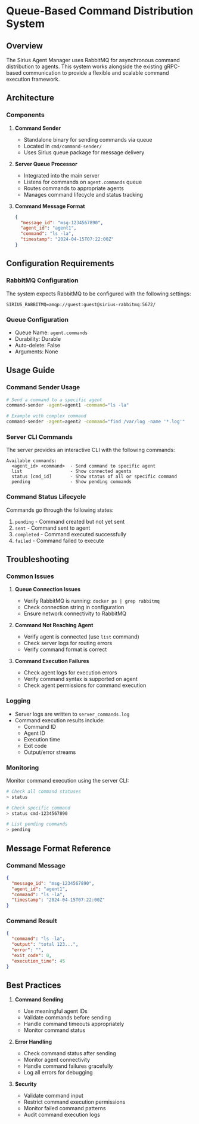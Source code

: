# Queue-Based Command Distribution System

## Overview

The Sirius Agent Manager uses RabbitMQ for asynchronous command distribution to agents. This system works alongside the existing gRPC-based communication to provide a flexible and scalable command execution framework.

## Architecture

### Components

1. **Command Sender**

   - Standalone binary for sending commands via queue
   - Located in `cmd/command-sender/`
   - Uses Sirius queue package for message delivery

2. **Server Queue Processor**

   - Integrated into the main server
   - Listens for commands on `agent.commands` queue
   - Routes commands to appropriate agents
   - Manages command lifecycle and status tracking

3. **Command Message Format**
   ```json
   {
     "message_id": "msg-1234567890",
     "agent_id": "agent1",
     "command": "ls -la",
     "timestamp": "2024-04-15T07:22:00Z"
   }
   ```

## Configuration Requirements

### RabbitMQ Configuration

The system expects RabbitMQ to be configured with the following settings:

```env
SIRIUS_RABBITMQ=amqp://guest:guest@sirius-rabbitmq:5672/
```

### Queue Configuration

- Queue Name: `agent.commands`
- Durability: Durable
- Auto-delete: False
- Arguments: None

## Usage Guide

### Command Sender Usage

```bash
# Send a command to a specific agent
command-sender -agent=agent1 -command="ls -la"

# Example with complex command
command-sender -agent=agent2 -command="find /var/log -name '*.log'"
```

### Server CLI Commands

The server provides an interactive CLI with the following commands:

```
Available commands:
  <agent_id> <command>  - Send command to specific agent
  list                  - Show connected agents
  status [cmd_id]       - Show status of all or specific command
  pending               - Show pending commands
```

### Command Status Lifecycle

Commands go through the following states:

1. `pending` - Command created but not yet sent
2. `sent` - Command sent to agent
3. `completed` - Command executed successfully
4. `failed` - Command failed to execute

## Troubleshooting

### Common Issues

1. **Queue Connection Issues**

   - Verify RabbitMQ is running: `docker ps | grep rabbitmq`
   - Check connection string in configuration
   - Ensure network connectivity to RabbitMQ

2. **Command Not Reaching Agent**

   - Verify agent is connected (use `list` command)
   - Check server logs for routing errors
   - Verify command format is correct

3. **Command Execution Failures**
   - Check agent logs for execution errors
   - Verify command syntax is supported on agent
   - Check agent permissions for command execution

### Logging

- Server logs are written to `server_commands.log`
- Command execution results include:
  - Command ID
  - Agent ID
  - Execution time
  - Exit code
  - Output/error streams

### Monitoring

Monitor command execution using the server CLI:

```bash
# Check all command statuses
> status

# Check specific command
> status cmd-1234567890

# List pending commands
> pending
```

## Message Format Reference

### Command Message

```json
{
  "message_id": "msg-1234567890",
  "agent_id": "agent1",
  "command": "ls -la",
  "timestamp": "2024-04-15T07:22:00Z"
}
```

### Command Result

```json
{
  "command": "ls -la",
  "output": "total 123...",
  "error": "",
  "exit_code": 0,
  "execution_time": 45
}
```

## Best Practices

1. **Command Sending**

   - Use meaningful agent IDs
   - Validate commands before sending
   - Handle command timeouts appropriately
   - Monitor command status

2. **Error Handling**

   - Check command status after sending
   - Monitor agent connectivity
   - Handle command failures gracefully
   - Log all errors for debugging

3. **Security**
   - Validate command input
   - Restrict command execution permissions
   - Monitor failed command patterns
   - Audit command execution logs
